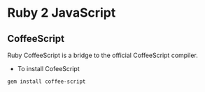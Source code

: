 # Ruby 2 JavaScript



## CoffeeScript
Ruby CoffeeScript is a bridge to the official CoffeeScript compiler.

- To install CofeeScript 
```
gem install coffee-script
```




